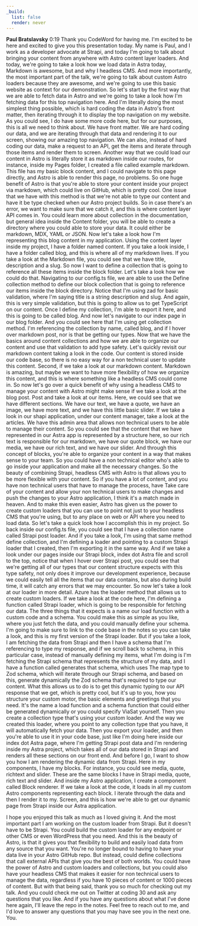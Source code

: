```yaml
---
_build:
  list: false
  render: never
---
```


**Paul Bratslavsky**  0:19
Thank you CodeWord for having me. I'm excited to be here and excited to give you this presentation today. My name is Paul, and I work as a developer advocate at Strapi, and today I'm going to talk about bringing your content from anywhere with Astro content layer loaders. And today, we're going to take a look how we load data in Astra today, Markdown is awesome, but and why I headless CMS. And more importantly, the most important part of the talk, we're going to talk about custom Astro loaders because they are awesome, and we're going to use this basic website as context for our demonstration. So let's start by the first way that we are able to fetch data in Astro and we're going to take a look how I'm fetching data for this top navigation here. And I'm literally doing the most simplest thing possible, which is hard coding the data in Astro's front matter, then iterating through it to display the top navigation on my website. As you could see, I do have some more code here, but for our purposes, this is all we need to think about. We have front matter. We are hard coding our data, and we are iterating through that data and rendering it to our screen, showing our amazing top navigation. We can also, instead of hard coding our data, make a request to an API, get the items and iterate through those items and render them to screen. Another way that we could load our content in Astro is literally store it as markdown inside our routes, for instance, inside my Pages folder, I created a file called example markdown. This file has my basic block content, and I could navigate to this page directly, and Astro is able to render this page, no problems. So one huge benefit of Astro is that you're able to store your content inside your project via markdown, which could live on GitHub, which is pretty cool. One issue that we have with this method is that we're not able to type our content and have it be type checked when our Astro project builds. So in case there's an error, we want to make sure that we catch it, and this is where content layer API comes in. You could learn more about collection in the documentation, but general idea inside the Content folder, you will be able to create a directory where you could able to store your data. It could either be markdown, MDX, YAML or JSON. Now let's take a look how I'm representing this blog content in my application. Using the content layer inside my project, I have a folder named content. If you take a look inside, I have a folder called blog, and this is where all of my markdown lives. If you take a look at the Markdown file, you could see that we have title, description and a slug. So now I want to define a collection that is going to reference all these items inside the block folder. Let's take a look how we could do that. Navigating to our config.ts file, we are able to use the Define collection method to define our block collection that is going to reference our items inside the block directory. Notice that I'm using zad for basic validation, where I'm saying title is a string description and slug. And again, this is very simple validation, but this is going to allow us to get TypeScript on our content. Once I define my collection, I'm able to export it here, and this is going to be called blog. And now let's navigate to our index page in our blog folder. And you could see here that I'm using get collection method. I'm referencing the collection by name, called blog, and if I hover over markdown post, nor is that be getting our types. Now that we have the basics around content collections and how we are able to organize our content and use that validation to add type safety. Let's quickly revisit our markdown content taking a look in the code. Our content is stored inside our code base, so there is no easy way for a non technical user to update this content. Second, if we take a look at our markdown content. Markdown is amazing, but maybe we want to have more flexibility of how we organize this content, and this is where something like a headless CMS could come in. So now let's go over a quick benefit of why using a headless CMS to manage your content with Astro might make sense if we take a look at the blog post. Post and take a look at our items. Here, we could see that we have different sections. We have our text, we have a quote, we have an image, we have more text, and we have this little basic slider. If we take a look in our shapi application, under our content manager, take a look at the articles. We have this admin area that allows non technical users to be able to manage their content. So you could see that the content that we have represented in our Astra app is represented by a structure here, so our rich text is responsible for our markdown, we have our quote block, we have our media, we have our rich text, and we have our slider. And through this concept of blocks, you're able to organize your content in a way that makes sense to your team. So you could have a non technical editor who's able to go inside your application and make all the necessary changes. So the beauty of combining Strapi, headless CMS with Astro is that allows you to be more flexible with your content. So if you have a lot of content, and you have non technical users that have to manage the process, have Take care of your content and allow your non technical users to make changes and push the changes to your Astro application, I think it's a match made in heaven. And to make this even easier, Astro has given us the power to create custom loaders that you can use to point not just to your headless CMS that you're using, but to any place on web or API where you need to load data. So let's take a quick look how I accomplish this in my project. So back inside our config.ts file, you could see that I have a collection name called Strapi post loader. And if you take a look, I'm using that same method define collection, and I'm defining a loader and pointing to a custom Strapi loader that I created, then I'm exporting it in the same way. And if we take a look under our pages inside our Strapi block, index dot Astra file and scroll to the top, notice that when I hover over Strapi post, you could see that we're getting all of our types that our content structure expects with this type safety, not only does it improve our development experience, because we could easily tell all the items that our data contains, but also during build time, it will catch any errors that we may encounter. So now let's take a look at our loader in more detail. Azure has the loader method that allows us to create custom loaders. If we take a look at the code here, I'm defining a function called Strapi loader, which is going to be responsible for fetching our data. The three things that it expects is a name our load function with a custom code and a schema. You could make this as simple as you like, where you just fetch the data, and you could manually define your schema. I'm going to make sure to link to the code base in the notes so you can take a look, and this is my first version of the Strapi loader. But if you take a look, I am fetching the data from Strapi and then I have a schema that I'm referencing to type my response, and if we scroll back to schema, in this particular case, instead of manually defining my items, what I'm doing is I'm fetching the Strapi schema that represents the structure of my data, and I have a function called generates that schema, which uses The map type to Zod schema, which will iterate through our Strapi schema, and based on this, generate dynamically the Zod schema that's required to type our content. What this allows us to do is to get this dynamic typing to our API response that we get, which is pretty cool, but it's up to you, how you structure your custom motor, the basic elements and greetings that you need. It's the name a load function and a schema function that could either be generated dynamically or you could specify ViaSat yourself. Then you create a collection type that's using your custom loader. And the way we created this loader, where you point to any collection type that you have, it will automatically fetch your data. Then you export your loader, and then you're able to use it in your code base, just like I'm doing here inside our index dot Astra page, where I'm getting Strapi post data and I'm rendering inside my Astra project, which takes all of our data stored in Strapi and renders all these sections on our front end. And before I go, I want to show you how I am rendering the dynamic data from Strapi. Here in my components, I have my blocks. For instance, you could see media, quote, richtext and slider. These are the same blocks I have in Strapi media, quote, rich text and slider. And inside my Astro application, I create a component called Block renderer. If we take a look at the code, it loads in all my custom Astro components representing each block. I iterate through the data and then I render it to my. Screen, and this is how we're able to get our dynamic page from Strapi inside our Astra application.

I hope you enjoyed this talk as much as I loved giving it. And the most important part I am working on the custom loader from Strapi. But it doesn't have to be Strapi. You could build the custom loader for any endpoint or other CMS or even WordPress that you need. And this is the beauty of Astro, is that it gives you that flexibility to build and easily load data from any source that you want. You're no longer bound to having to have your data live in your Astro GitHub repo. But instead, could define collections that call external APIs that give you the best of both worlds. You could have the power of Astro and custom loaders and collections, but you could also have your headless CMS that makes it easier for non technical users to manage the data, regardless if you have 10 pieces of content or 1000 pieces of content. But with that being said, thank you so much for checking out my talk. And you could check me out on Twitter at coding 30 and ask any questions that you like. And if you have any questions about what I've done here again, I'll leave the repo in the notes. Feel free to reach out to me, and I'd love to answer any questions that you may have see you in the next one. You.
